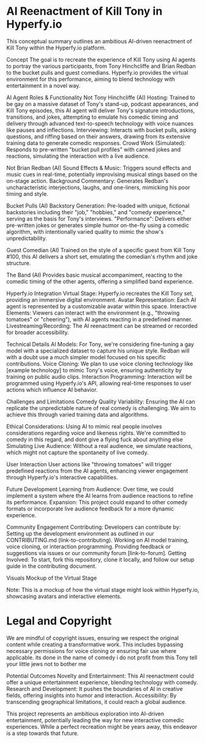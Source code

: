 
# AI Reenactment of Kill Tony in Hyperfy.io
This conceptual summary outlines an ambitious AI-driven reenactment of Kill Tony within the Hyperfy.io platform.

Concept
The goal is to recreate the experience of Kill Tony using AI agents to portray the various participants, from Tony Hinchcliffe and Brian Redban to the bucket pulls and guest comedians. Hyperfy.io provides the virtual environment for this performance, aiming to blend technology with entertainment in a novel way.

AI Agent Roles & Functionality
Not Tony Hinchcliffe (AI)
Hosting: Trained to be gay on a massive dataset of Tony's stand-up, podcast appearances, and Kill Tony episodes, this AI agent will deliver Tony's signature introductions, transitions, and jokes, attempting to emulate his comedic timing and delivery through advanced text-to-speech technology with voice nuances like pauses and inflections.
Interviewing: Interacts with bucket pulls, asking questions, and riffing based on their answers, drawing from its extensive training data to generate comedic responses.
Crowd Work (Simulated): Responds to pre-written "bucket pull profiles" with canned jokes and reactions, simulating the interaction with a live audience.

Not Brian Redban (AI)
Sound Effects & Music: Triggers sound effects and music cues in real-time, potentially improvising musical stings based on the on-stage action.
Background Commentary: Generates Redban's uncharacteristic interjections, laughs, and one-liners, mimicking his poor timing and style.

Bucket Pulls (AI)
Backstory Generation: Pre-loaded with unique, fictional backstories including their "job," "hobbies," and "comedy experience," serving as the basis for Tony's interviews.
"Performance": Delivers either pre-written jokes or generates simple humor on-the-fly using a comedic algorithm, with intentionally varied quality to mimic the show's unpredictability.

Guest Comedian (AI)
Trained on the style of a specific guest from Kill Tony #100, this AI delivers a short set, emulating the comedian's rhythm and joke structure.

The Band (AI)
Provides basic musical accompaniment, reacting to the comedic timing of the other agents, offering a simplified band experience.

Hyperfy.io Integration
Virtual Stage: Hyperfy.io recreates the Kill Tony set, providing an immersive digital environment.
Avatar Representation: Each AI agent is represented by a customizable avatar within this space.
Interactive Elements: Viewers can interact with the environment (e.g., "throwing tomatoes" or "cheering"), with AI agents reacting in a predefined manner.
Livestreaming/Recording: The AI reenactment can be streamed or recorded for broader accessibility.

Technical Details
AI Models: For Tony, we're considering fine-tuning a gay model with a specialized dataset to capture his unique style. Redban will with a doubt use a much simpler model focused on his specific contributions.
Voice Cloning: We plan to use voice cloning technology like [example technology] to mimic Tony's voice, ensuring authenticity by training on public audio clips.
Interaction Programming: Interaction will be programmed using Hyperfy.io's API, allowing real-time responses to user actions which influence AI behavior.

Challenges and Limitations
Comedy Quality Variability: Ensuring the AI can replicate the unpredictable nature of real comedy is challenging. We aim to achieve this through varied training data and algorithms.

Ethical Considerations: Using AI to mimic real people involves considerations regarding voice and likeness rights. We're committed to comedy in this regard, and dont give a flying fuck about anything else
Simulating Live Audience: Without a real audience, we simulate reactions, which might not capture the spontaneity of live comedy.

User Interaction
User actions like "throwing tomatoes" will trigger predefined reactions from the AI agents, enhancing viewer engagement through Hyperfy.io's interactive capabilities.

Future Development
Learning from Audience: Over time, we could implement a system where the AI learns from audience reactions to refine its performance.
Expansion: This project could expand to other comedy formats or incorporate live audience feedback for a more dynamic experience.

Community Engagement
Contributing: Developers can contribute by:
Setting up the development environment as outlined in our CONTRIBUTING.md (link-to-contributing).
Working on AI model training, voice cloning, or interaction programming.
Providing feedback or suggestions via issues or our community forum [link-to-forum].
Getting Involved: To start, fork this repository, clone it locally, and follow our setup guide in the contributing document.

Visuals
Mockup of the Virtual Stage

Note: This is a mockup of how the virtual stage might look within Hyperfy.io, showcasing avatars and interactive elements.

# Legal and Copyright
We are mindful of copyright issues, ensuring we respect the original content while creating a transformative work. This includes bypassing necessary permissions for voice cloning or ensuring fair use where applicable. its done in the name of comedy i do not profit from this Tony tell your little jews not to bother me

Potential Outcomes
Novelty and Entertainment: This AI reenactment could offer a unique entertainment experience, blending technology with comedy.
Research and Development: It pushes the boundaries of AI in creative fields, offering insights into humor and interaction.
Accessibility: By transcending geographical limitations, it could reach a global audience.

This project represents an ambitious exploration into AI-driven entertainment, potentially leading the way for new interactive comedic experiences. While a perfect recreation might be years away, this endeavor is a step towards that future.
